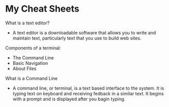 # My Cheat Sheets

What is a text editor?
- A text editor is a downloadable software that allows you to write and maintain text, particularly text that you use to build web sites.

Components of a terminal:
- The Command Line
- Basic Navigation
- About Files

What is a Command Line
- A command line, or terminal, is a text based interface to the system. It is typing text on keyboard and receiving fedback in a similar text. It begins with a prompt and is displayed after you bagin typing.

